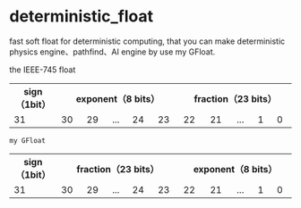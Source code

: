 # deterministic_float
fast soft float for deterministic computing, that
you can make deterministic physics engine、pathfind、AI engine by use my GFloat.

the IEEE-745 float
  <table  >
    <tr>
        <th align="center" >sign（1bit）</th>
        <th align="center" colspan = "5" width="400">exponent（8 bits）</th>
        <th align="center" colspan = "5" width="400">fraction（23 bits）</th>
    </tr>
    <tr>
        <td >31</td>
        <td >30</td><td>29</td><td>...</td><td>24</td><td>23</td>
        <td >22</td><td>21</td><td>...</td><td>1</td><td>0</td>
    </tr>
    </table>


    my GFloat
  <table  >
    <tr>
        <th align="center" >sign（1bit）</th>
        <th align="center" colspan = "5" width="400">fraction（23 bits）</th>
        <th align="center" colspan = "5" width="400">exponent（8 bits）</th>
    </tr>
    <tr>
        <td >31</td>
        <td >30</td><td>29</td><td>...</td><td>24</td><td>23</td>
        <td >22</td><td>21</td><td>...</td><td>1</td><td>0</td>
    </tr>
    </table>





